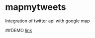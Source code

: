 # mapmytweets
Integration of twitter api with google map 

##DEMO [link](https://mapmytweet.herokuapp.com)
